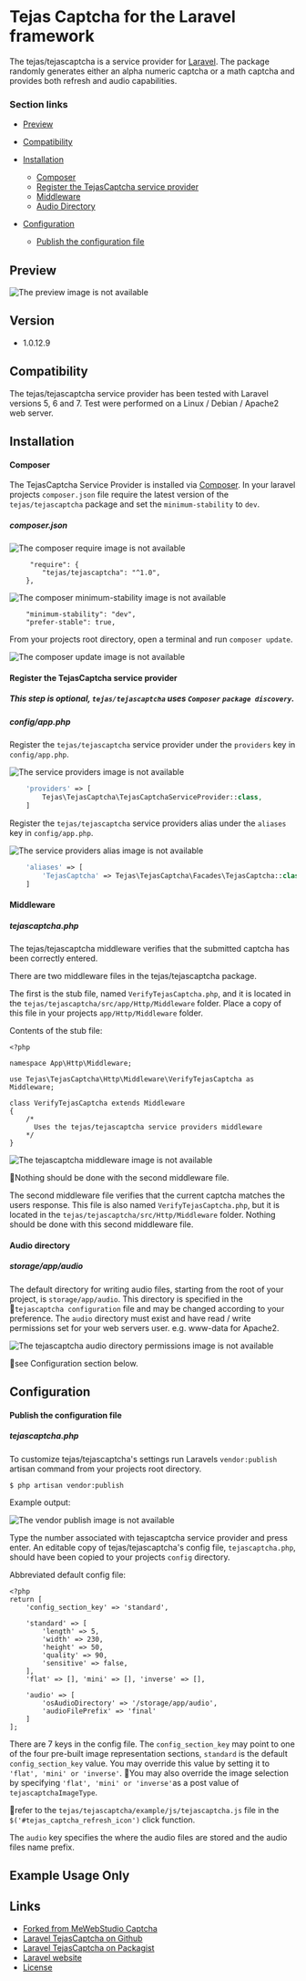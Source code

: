 # Tejas Captcha for the Laravel framework

The tejas/tejascaptcha is a service provider for [Laravel](http://www.laravel.com).  The package randomly generates either an alpha numeric captcha or a math captcha and provides both refresh and audio capabilities.

### Section links
* [Preview](#preview)
* [Compatibility](#compatibility)
* [Installation](#installation)
     * [Composer](#composer)
     * [Register the TejasCaptcha service provider](#register-the-tejascaptcha-service-provider)
     * [Middleware](#middleware)
     * [Audio Directory](#audio-directory)

* [Configuration](#configuration)
     * [Publish the configuration file](#publish-the-configuration-file)


## Preview

![The preview image is not available](assets/githubReadme/images/tejasCaptchaPreview.png?raw=true "TejasCaptcha Preview")


## Version
* 1.0.12.9


## Compatibility

The tejas/tejascaptcha service provider has been tested with Laravel versions 5, 6 and 7. Test were performed on a Linux / Debian / Apache2 web server.


## Installation


#### Composer

The TejasCaptcha Service Provider is installed via [Composer](http://getcomposer.org). In your laravel projects `composer.json` file require the latest version of the `tejas/tejascaptcha` package and set the `minimum-stability` to `dev`.



##### composer.json


![The composer require image is not available](assets/githubReadme/images/tejasCaptchaComposerRequire.png?raw=true "TejasCaptcha Composer Require Section")

```
     "require": {
        "tejas/tejascaptcha": "^1.0",
    },
```

![The composer minimum-stability image is not available](assets/githubReadme/images/tejasCaptchaComposerMinStability.png?raw=true "TejasCaptcha Composer Minimum-Stability")

```
    "minimum-stability": "dev",
    "prefer-stable": true,
```

From your projects root directory, open a terminal and run ```composer update```.


![The composer update image is not available](assets/githubReadme/images/tejasCaptchaComposerUpdate.png?raw=true "TejasCaptcha Composer Update")


#### Register the TejasCaptcha service provider

##### This step is optional, `tejas/tejascaptcha` uses `Composer` `package discovery`.

##### config/app.php

Register the `tejas/tejascaptcha` service provider under the `providers` key in `config/app.php`.

![The service providers image is not available](assets/githubReadme/images/tejasCaptchaProvider1.png?raw=true "TejasCaptcha Service Provider")

```php
    'providers' => [
        Tejas\TejasCaptcha\TejasCaptchaServiceProvider::class,
    ]
```

Register the `tejas/tejascaptcha` service providers alias under the `aliases` key in `config/app.php`.

![The service providers alias image is not available](assets/githubReadme/images/tejasCaptchaProvider3.png?raw=true "TejasCaptcha Service Providers Alias")

```php
    'aliases' => [
        'TejasCaptcha' => Tejas\TejasCaptcha\Facades\TejasCaptcha::class,
    ]
```


#### Middleware

#####  tejascaptcha.php


The tejas/tejascaptcha middleware verifies that the submitted captcha has been correctly entered.

There are two middleware files in the tejas/tejascaptcha package.

The first is the stub file, named `VerifyTejasCaptcha.php`, and it is located in the `tejas/tejascaptcha/src/app/Http/Middleware` folder. Place a copy of this file in your projects `app/Http/Middleware` folder.

Contents of the stub file:

```
<?php

namespace App\Http\Middleware;

use Tejas\TejasCaptcha\Http\Middleware\VerifyTejasCaptcha as Middleware;

class VerifyTejasCaptcha extends Middleware
{
    /*
      Uses the tejas/tejascaptcha service providers middleware
    */
}
```


![The tejascaptcha middleware image is not available](assets/githubReadme/images/tejasCaptchaVerifyMiddlewareStub.png?raw=true "TejasCaptcha Middleware")


 :small_red_triangle:Nothing should be done with the second middleware file.

The second middleware file verifies that the current captcha matches the users response. This file is also named `VerifyTejasCaptcha.php`, but it is located in the `tejas/tejascaptcha/src/Http/Middleware` folder. Nothing should be done with this second middleware file.


#### Audio directory

##### storage/app/audio

The default directory for writing audio files, starting from the root of your project, is `storage/app/audio`. This directory is specified in the  :small_red_triangle:`tejascaptcha configuration` file and may be changed according to your preference. The `audio` directory must exist and have read / write permissions set for your web servers user. e.g. www-data for Apache2.


![The tejascaptcha audio directory permissions image is not available](assets/githubReadme/images/tejasCaptchaAudioDirectoryPermissions.png?raw=true "TejasCaptcha Audio Directory Permissions")


 :small_red_triangle:see Configuration section below.



## Configuration


#### Publish the configuration file


##### tejascaptcha.php


To customize tejas/tejascaptcha's settings run Laravels `vendor:publish` artisan command from your projects root directory.


```
$ php artisan vendor:publish
```

Example output:

![The vendor publish image is not available](assets/githubReadme/images/tejasCaptchaVendorPublish.png?raw=true "Vendor Publish")


Type the number associated with tejascaptcha service provider and press enter. An editable copy of tejas/tejascaptcha's config file, `tejascaptcha.php`, should have been copied to your projects `config` directory.

Abbreviated default config file:

```
<?php
return [
    'config_section_key' => 'standard',

    'standard' => [
        'length' => 5,
        'width' => 230,
        'height' => 50,
        'quality' => 90,
        'sensitive' => false,
    ],
    'flat' => [], 'mini' => [], 'inverse' => [],

    'audio' => [
        'osAudioDirectory' => '/storage/app/audio',
        'audioFilePrefix' => 'final'
    ]
];

```

There are 7 keys in the config file. The `config_section_key` may point to one
of the four pre-built image representation sections, `standard` is the default
`config_section_key` value. You may override this value by setting it to
`'flat', 'mini' or 'inverse'`. :small_red_triangle:You may also override the
image selection by specifying `'flat', 'mini' or 'inverse'`as a post value
of `tejascaptchaImageType`.

:small_red_triangle:refer to the `tejas/tejascaptcha/example/js/tejascaptcha.js`
file in the `$('#tejas_captcha_refresh_icon')` click function.

The `audio` key specifies the where the audio files are stored and the audio
files name prefix.


## Example Usage Only



## Links
* [Forked from MeWebStudio Captcha](http://www.mewebstudio.com)
* [Laravel TejasCaptcha on Github](https://github.com/1007tejas/TejasCaptcha)
* [Laravel TejasCaptcha on Packagist](https://packagist.org/packages/TejasCaptcha)
* [Laravel website](http://laravel.com)
* [License](http://www.opensource.org/licenses/mit-license.php)
